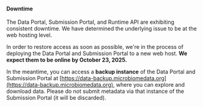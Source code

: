 #### Downtime

The Data Portal, Submission Portal, and Runtime API are exhibiting consistent downtime. We have determined the underlying issue to be at the web hosting level.

In order to restore access as soon as possible, we're in the process of deploying the Data Portal and Submission Portal to a new web host. **We expect them to be online by October 23, 2025.**

In the meantime, you can access a **backup instance** of the Data Portal and Submission Portal at [https://data-backup.microbiomedata.org](https://data-backup.microbiomedata.org), where you can explore and download data. Please do not submit metadata via that instance of the Submission Portal (it will be discarded). 
